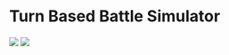 # Turn Based Battle Simulator

<img src="https://i.imgur.com/RlicbYy.png" align="center">
<img src="https://i.imgur.com/VQdE5NO.png" align="center">
